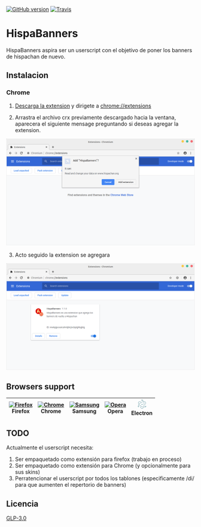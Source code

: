 [![GitHub version](https://badge.fury.io/gh/Naereen%2FStrapDown.js.svg)](https://github.com/Naereen/StrapDown.js)
[![Travis](https://img.shields.io/travis/godban/browsers-support-badges.svg)](https://github.com/godban/browsers-support-badges)

# HispaBanners
HispaBanners aspira ser un userscript con el objetivo de poner los banners de hispachan de nuevo.

## Instalacion

### Chrome

1. [Descarga la extension](https://github.com/1-byte-man/HispaBanners/releases/download/1.1.1/HispaBanners.crx) y dirigete a [chrome://extensions](chrome://extensions/)

2. Arrastra el archivo crx previamente descargado hacia la ventana, aparecera el siguiente mensage preguntando si deseas agregar la extension.

![modal confirm](static/img/01.png)

3. Acto seguido la extension se agregara

![ext enabled](static/img/02.png)

## Browsers support

| [<img src="https://raw.githubusercontent.com/alrra/browser-logos/master/src/firefox/firefox_48x48.png" alt="Firefox" width="24px" height="24px" />](http://godban.github.io/browsers-support-badges/)<br>Firefox | [<img src="https://raw.githubusercontent.com/alrra/browser-logos/master/src/chrome/chrome_48x48.png" alt="Chrome" width="24px" height="24px" />](http://godban.github.io/browsers-support-badges/)<br>Chrome | [<img src="https://raw.githubusercontent.com/alrra/browser-logos/master/src/samsung-internet/samsung-internet_48x48.png" alt="Samsung" width="24px" height="24px" />](http://godban.github.io/browsers-support-badges/)<br>Samsung | [<img src="https://raw.githubusercontent.com/alrra/browser-logos/master/src/opera/opera_48x48.png" alt="Opera" width="24px" height="24px" />](http://godban.github.io/browsers-support-badges/)<br>Opera | [<img src="https://raw.githubusercontent.com/alrra/browser-logos/master/src/electron/electron_48x48.png" alt="Electron" width="24px" height="24px" />](http://godban.github.io/browsers-support-badges/)<br>Electron |
| --------- | --------- | --------- | --------- | --------- |

## TODO
Actualmente el userscript necesita:
1. Ser empaquetado como extensión para firefox (trabajo en proceso)
2. Ser empaquetado como extensión para Chrome (y opcionalmente para sus skins)
3. Perratencionar el userscript por todos los tablones (especificamente /di/ para que aumenten el repertorio de banners)

## Licencia

[GLP-3.0](LICENSE)
